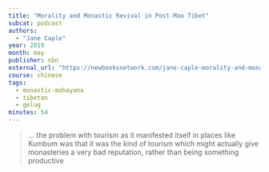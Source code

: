 ```yaml
---
title: "Morality and Monastic Revival in Post-Mao Tibet"
subcat: podcast
authors:
  - "Jane Caple"
year: 2019
month: may
publisher: nbn
external_url: "https://newbooksnetwork.com/jane-caple-morality-and-monastic-revival-in-post-mao-tibet-u-hawaii-press-2019"
course: chinese
tags:
  - monastic-mahayana
  - tibetan
  - gelug
minutes: 54
---
```


> … the problem with tourism as it manifested itself in places like Kumbum was that it was the kind of tourism which might actually give monasteries a very bad reputation, rather than being something productive

